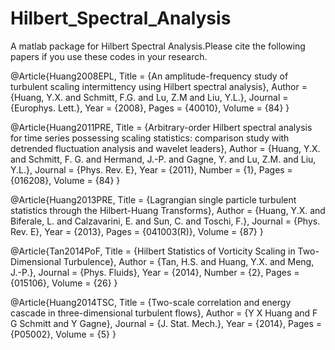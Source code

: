 # Hilbert_Spectral_Analysis
A matlab package for Hilbert Spectral Analysis.Please cite the following papers if you use these codes in your research.


@Article{Huang2008EPL,
  Title                    = {An amplitude-frequency study of turbulent scaling intermittency using Hilbert spectral analysis},
  Author                   = {Huang, Y.X. and Schmitt, F.G. and Lu, Z.M and Liu, Y.L.},
  Journal                  = {Europhys. Lett.},
  Year                     = {2008},
  Pages                    = {40010},
  Volume                   = {84}
}


@Article{Huang2011PRE,
  Title                    = {Arbitrary-order Hilbert spectral analysis for time series possessing scaling statistics: comparison study with detrended fluctuation analysis and wavelet leaders},
  Author                   = {Huang, Y.X. and Schmitt, F. G. and Hermand, J.-P. and Gagne, Y. and Lu, Z.M. and Liu, Y.L.},
  Journal                  = {Phys. Rev. E},
  Year                     = {2011},
  Number                   = {1},
  Pages                    = {016208},
  Volume                   = {84}
}


@Article{Huang2013PRE,
  Title                    = {Lagrangian single particle turbulent statistics through the Hilbert-Huang Transforms},
  Author                   = {Huang, Y.X. and Biferale, L. and Calzavarini, E. and Sun, C. and Toschi, F.},
  Journal                  = {Phys. Rev. E},
  Year                     = {2013},
  Pages                    = {041003(R)},
  Volume                   = {87}
}

@Article{Tan2014PoF,
  Title                    = {Hilbert Statistics of Vorticity Scaling in Two-Dimensional Turbulence},
  Author                   = {Tan, H.S. and Huang, Y.X. and Meng, J.-P.},
  Journal                  = {Phys. Fluids},
  Year                     = {2014},
  Number                   = {2},
  Pages                    = {015106},
  Volume                   = {26}
}


@Article{Huang2014TSC,
  Title                    = {Two-scale correlation and energy cascade in three-dimensional turbulent flows},
  Author                   = {Y X Huang and F G Schmitt and Y Gagne},
  Journal                  = {J. Stat. Mech.},
  Year                     = {2014},
  Pages                    = {P05002},
  Volume                   = {5}
}
